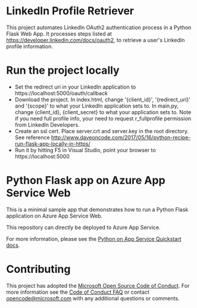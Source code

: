# LinkedIn Profile Retriever

This project automates LinkedIn OAuth2 authentication process in a Python Flask Web App. It processes steps listed at https://developer.linkedin.com/docs/oauth2, to retrieve a user's LinkedIn profile information.

# Run the project locally

* Set the redirect uri in your LinkedIn application to https://localhost:5000/oauth/callback
* Download the project. 
  In index.html, change '{client_id}', '{redirect_uri}' and '{scope}' to what your LinkedIn application sets to. 
  In main.py, change {client_id}, {client_secret} to what your application sets to.
  Note if you need full profile info, your need to request r_fullprofile permission from LinkedIn Developers.
* Create an ssl cert. Place server.crt and server.key in the root directory. See reference http://www.daveoncode.com/2017/05/16/python-recipe-run-flask-app-locally-in-https/
* Run it by hitting F5 in Visual Studio, point your browser to https://localhost:5000

# Python Flask app on Azure App Service Web

This is a minimal sample app that demonstrates how to run a Python Flask application on Azure App Service Web.

This repository can directly be deployed to Azure App Service.

For more information, please see the [Python on App Service Quickstart docs](https://docs.microsoft.com/en-us/azure/app-service-web/app-service-web-get-started-python).

# Contributing

This project has adopted the [Microsoft Open Source Code of Conduct](https://opensource.microsoft.com/codeofconduct/). For more information see the [Code of Conduct FAQ](https://opensource.microsoft.com/codeofconduct/faq/) or contact [opencode@microsoft.com](mailto:opencode@microsoft.com) with any additional questions or comments.
